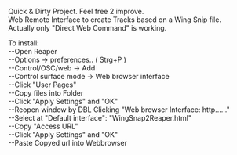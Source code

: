 Quick & Dirty Project. Feel free 2 improve.  
Web Remote Interface to create Tracks based on a Wing Snip file.  
Actually only "Direct Web Command" is working.  

To install:  
--Open Reaper  
--Options -> preferences.. ( Strg+P )  
--Control/OSC/web -> Add  
--Control surface mode -> Web browser interface  
--Click "User Pages"  
--Copy files into Folder  
--Click "Apply Settings" and "OK"  
--Reopen window by DBL Clicking "Web browser Interface: http......"  
--Select at "Default interface": "WingSnap2Reaper.html"  
--Copy "Access URL"  
--Click "Apply Settings" and "OK"  
--Paste Copyed url into Webbrowser  
